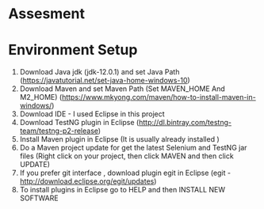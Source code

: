 # Assesment

# Environment Setup
1. Download Java jdk (jdk-12.0.1) and set Java Path
(https://javatutorial.net/set-java-home-windows-10)
2. Download Maven and set Maven Path (Set MAVEN_HOME And M2_HOME)
(https://www.mkyong.com/maven/how-to-install-maven-in-windows/)
3. Download IDE - I used Eclipse in this project
4. Download TestNG plugin in Eclipse (http://dl.bintray.com/testng-team/testng-p2-release)
5. Install Maven plugin in Eclipse (It is usually already installed )
6. Do a Maven project update for get the latest Selenium and TestNG jar files 
(Right click on your project, then click MAVEN and then click UPDATE)
7. If you prefer git interface , download plugin egit in Eclipse (egit - http://download.eclipse.org/egit/updates)
8. To install plugins in Eclipse go to HELP and then INSTALL NEW SOFTWARE